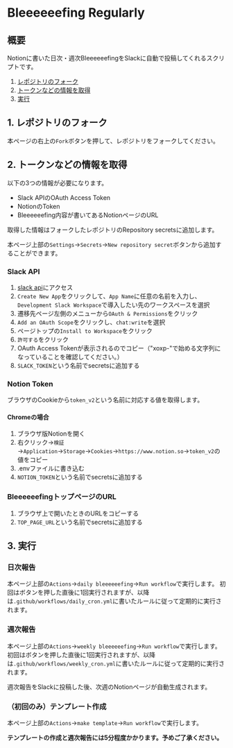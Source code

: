# Bleeeeeefing Regularly

## 概要

Notionに書いた日次・週次BleeeeeefingをSlackに自動で投稿してくれるスクリプトです。

1. [レポジトリのフォーク](#1-レポジトリのフォーク)
2. [トークンなどの情報を取得](#2-トークンなどの情報を取得)
3. [実行](#3-実行)

## 1. レポジトリのフォーク

本ページの右上の`Fork`ボタンを押して、レポジトリをフォークしてください。

## 2. トークンなどの情報を取得

以下の3つの情報が必要になります。

- Slack APIのOAuth Access Token
- NotionのToken
- Bleeeeeefing内容が書いてあるNotionページのURL

取得した情報はフォークしたレポジトリのRepository secretsに追加します。

本ページ上部の`Settings`→`Secrets`→`New repository secret`ボタンから追加することができます。

### Slack API

1. [slack api](https://api.slack.com/apps)にアクセス
2. `Create New App`をクリックして、`App Name`に任意の名前を入力し、`Development Slack Workspace`で導入したい先のワークスペースを選択
3. 遷移先ページ左側のメニューから`OAuth & Permissions`をクリック
4. `Add an OAuth Scope`をクリックし、`chat:write`を選択
5. ページトップの`Install to Workspace`をクリック
6. `許可する`をクリック
7. OAuth Access Tokenが表示されるのでコピー（"xoxp-"で始める文字列になっていることを確認してください。）
8. `SLACK_TOKEN`という名前でsecretsに追加する

### Notion Token

ブラウザのCookieから`token_v2`という名前に対応する値を取得します。

#### Chromeの場合

1. ブラウザ版Notionを開く
2. 右クリック→`検証`→`Application`→`Storage`→`Cookies`→`https://www.notion.so`→`token_v2`の値をコピー
3. .envファイルに書き込む
4. `NOTION_TOKEN`という名前でsecretsに追加する

### BleeeeeefingトップページのURL

1. ブラウザ上で開いたときのURLをコピーする
2. `TOP_PAGE_URL`という名前でsecretsに追加する

## 3. 実行

### 日次報告

本ページ上部の`Actions`→`daily bleeeeeefing`→`Run workflow`で実行します。
初回はボタンを押した直後に1回実行されますが、以降は`.github/workflows/daily_cron.yml`に書いたルールに従って定期的に実行されます。

### 週次報告

本ページ上部の`Actions`→`weekly bleeeeeefing`→`Run workflow`で実行します。
初回はボタンを押した直後に1回実行されますが、以降は`.github/workflows/weekly_cron.yml`に書いたルールに従って定期的に実行されます。

週次報告をSlackに投稿した後、次週のNotionページが自動生成されます。

### （初回のみ）テンプレート作成

本ページ上部の`Actions`→`make template`→`Run workflow`で実行します。

**テンプレートの作成と週次報告には5分程度かかります。予めご了承ください。**
